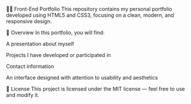 🧑‍💻 Front-End Portfolio
This repository contains my personal portfolio developed using HTML5 and CSS3, focusing on a clean, modern, and responsive design.

📄 Overview
In this portfolio, you will find:

A presentation about myself

Projects I have developed or participated in

Contact information

An interface designed with attention to usability and aesthetics

📄 License
This project is licensed under the MIT license — feel free to use and modify it.
